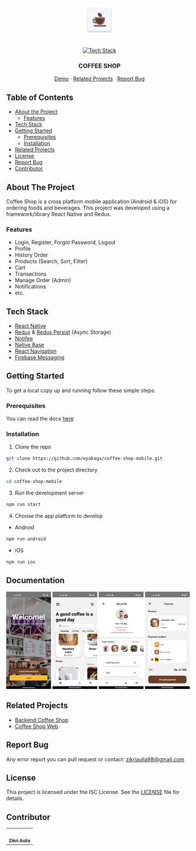 <div align="center">
 <a href="#">
<img src="/android/app/src/main/res/mipmap-hdpi/ic_launcher.png" alt="Logo" width="80" height="80">
</a>

<br/>
<br/>

[![Tech Stack](https://skillicons.dev/icons?i=react,redux,firebase,babel)](#tech-stack)

<h3 align="center">COFFEE SHOP</h3>

[Demo](https://tinyurl.com/bd4sbsxw) · [Related Projects](#related-projects) · [Report Bug](#report-bug)

</div>

## Table of Contents

- [About the Project](#about-the-project)
  - [Features](#features)
- [Tech Stack](#tech-stack)
- [Getting Started](#getting-started)
  - [Prerequisites](#prerequisites)
  - [Installation](#installation)
- [Related Projects](#related-projects)
- [License](#license)
- [Report Bug](#report-bug)
- [Contributor](#contributor)

## About The Project

Coffee Shop is a cross platform mobile application (Android & iOS) for ordering foods and beverages. This project was developed using a framework/library React Native and Redux.

### Features

- Login, Register, Forgot Password, Logout
- Profile
- History Order
- Products (Search, Sort, Filter)
- Cart
- Transactions
- Manage Order (Admin)
- Notifications
- etc.

## Tech Stack

- [React Native](https://reactnative.dev/)
- [Redux](https://redux.js.org/) & [Redux Persist](https://www.npmjs.com/package/redux-persist) (Async Storage)
- [Notifee](https://notifee.app/)
- [Native Base](https://nativebase.io/)
- [React Navigation](https://reactnavigation.org/)
- [Firebase Messaging](https://firebase.google.com/docs/cloud-messaging)

## Getting Started

To get a local copy up and running follow these simple steps.

### Prerequisites

You can read the docs [here](https://reactnative.dev/docs/environment-setup)

### Installation

1. Clone the repo

```sh
git clone https://github.com/wyakaga/coffee-shop-mobile.git
```

2. Check out to the project directory

```sh
cd coffee-shop-mobile
```

3. Run the development server

```sh
npm run start
```

4. Choose the app platform to develop

- Android

```sh
npm run android
```

- iOS

```sh
npm run ios
```

## Documentation

<div display="flex" flex="flex-wrap" justifyContent="space-between">
  <img src="/src/assets/readme/s1.png" width="24%"  />
  <img src="/src/assets/readme/s2.png" width="24%" />
  <img src="/src/assets/readme/s3.png" width="24%" />
  <img src="/src/assets/readme/s4.png" width="24%" />
</div>

## Related Projects

- [Backend Coffee Shop](https://github.com/zikriaulia28/Coffeeshop-be)
- [Coffee Shop Web](https://github.com/zikriaulia28/Coffeshop-fe).

## Report Bug

Any error report you can pull request
or contact: <zikriaulia98@gmail.com>

## License

This project is licensed under the ISC License. See the [LICENSE](LICENSE) file for details.

## Contributor

  <table>
    <tr>
      <td >
        <a href="https://github.com/zikriaulia28">
          <img width="100" src="https://avatars.githubusercontent.com/u/103765843?v=4" alt=""><br/> 
          <div align="center">
          <sub><b>Zikri Aulia</b></sub>
          </div>
        </a>
        </td>
    </tr>
  </table>
